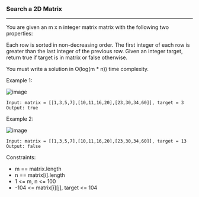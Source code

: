 ### Search a 2D Matrix                                                                                                            
---

You are given an m x n integer matrix matrix with the following two properties:

Each row is sorted in non-decreasing order.
The first integer of each row is greater than the last integer of the previous row.
Given an integer target, return true if target is in matrix or false otherwise.

You must write a solution in O(log(m * n)) time complexity.

Example 1:


![image](https://github.com/MadhuKashyap/LeetCode-Solutions/assets/40714383/c588c84b-fce6-4bc9-856a-b450ab14a085)

```
Input: matrix = [[1,3,5,7],[10,11,16,20],[23,30,34,60]], target = 3
Output: true
```
Example 2:


![image](https://github.com/MadhuKashyap/LeetCode-Solutions/assets/40714383/e9dc3c70-bcf4-428c-b9f0-f05e893a9540)

```
Input: matrix = [[1,3,5,7],[10,11,16,20],[23,30,34,60]], target = 13
Output: false
``` 

Constraints:

* m == matrix.length
* n == matrix[i].length
* 1 <= m, n <= 100
* -104 <= matrix[i][j], target <= 104
